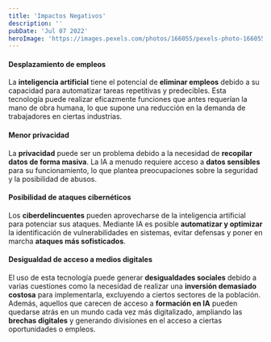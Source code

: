 ```yaml
---
title: 'Impactos Negativos'
description: ''
pubDate: 'Jul 07 2022'
heroImage: 'https://images.pexels.com/photos/166055/pexels-photo-166055.jpeg'
---
```


#### Desplazamiento de empleos

La **inteligencia artificial** tiene el potencial de **eliminar empleos** debido a su capacidad para automatizar tareas repetitivas y predecibles. Esta tecnología puede realizar eficazmente funciones que antes requerían la mano de obra humana, lo que supone una reducción en la demanda de trabajadores en ciertas industrias.

#### Menor privacidad

La **privacidad** puede ser un problema debido a la necesidad de **recopilar datos de forma masiva**. La IA a menudo requiere acceso a **datos sensibles** para su funcionamiento, lo que plantea preocupaciones sobre la seguridad y la posibilidad de abusos.

#### Posibilidad de ataques cibernéticos

Los **ciberdelincuentes** pueden aprovecharse de la inteligencia artificial para potenciar sus ataques. Mediante IA es posible **automatizar y optimizar** la identificación de vulnerabilidades en sistemas, evitar defensas y poner en marcha **ataques más sofisticados**.

#### Desigualdad de acceso a medios digitales

El uso de esta tecnología puede generar **desigualdades sociales** debido a varias cuestiones como la necesidad de realizar una **inversión demasiado costosa** para implementarla, excluyendo a ciertos sectores de la población. Además, aquellos que carecen de acceso a **formación en IA** pueden quedarse atrás en un mundo cada vez más digitalizado, ampliando las **brechas digitales** y generando divisiones en el acceso a ciertas oportunidades o empleos.


